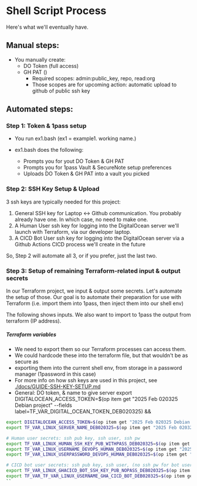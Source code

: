 # Shell Script Process

Here's what we'll eventually have.

## Manual steps:

- You manually create:
  - DO Token (full access)
  - GH PAT ()
    - Required scopes: admin:public_key, repo, read:org
    - Those scopes are for upcoming action: automatic upload to github of public ssh key

## Automated steps:

### Step 1: Token & 1pass setup

- You run ex1.bash (ex1 = example1. working name.)

- ex1.bash does the following:
  - Prompts you for yout DO Token & GH PAT
  - Prompts you for 1pass Vault & SecureNote setup preferences
  - Uploads DO Token & GH PAT into a vault you picked

### Step 2: SSH Key Setup & Upload

3 ssh keys are typically needed for this project:

1. General SSH key for Laptop <-> Github communication. You probably already have one. In which case, no need to make one.
2. A Human User ssh key for logging into the DigitalOcean server we'll launch with Terraform, via our developer laptop.
3. A CICD Bot User ssh key for logging into the DigitalOcean server via a Github Actions CICD process we'll create in the future

So, Step 2 will automate all 3, or if you prefer, just the last two.

### Step 3: Setup of remaining Terraform-related input & output secrets

In our Terraform project, we input & output some secrets. Let's automate the setup of those.
Our goal is to automate their preparation for use with Terraform (i.e. import them into 1pass, then inject them into our shell env)

The following shows inputs.
We also want to import to 1pass the output from terraform (IP address).

##### Terraform variables

- We need to export them so our Terraform processes can access them.
- We could hardcode these into the terraform file, but that wouldn't be as secure as
- exporting them into the current shell env, from storage in a password manager (1password in this case)
- For more info on how ssh keys are used in this project, see [./docs/GUIDE-SSH-KEY-SETUP.md](./docs/GUIDE-SSH-KEY-SETUP.md)
- General: DO token, & name to give server
  export DIGITALOCEAN_ACCESS_TOKEN=$(op item get "2025 Feb 020325 Debian project" --fields label=TF_VAR_DIGITAL_OCEAN_TOKEN_DEB020325) &&

```bash
export DIGITALOCEAN_ACCESS_TOKEN=$(op item get "2025 Feb 020325 Debian project" --fields label=TF_VAR_DIGITAL_OCEAN_TOKEN_DEB020325) &&
export TF_VAR_LINUX_SERVER_NAME_DEB020325=$(op item get "2025 Feb 020325 Debian project" --fields label=LINUX_SERVER_NAME_DEB020325) &&

# Human user secrets: ssh pub key, ssh user, ssh pw
export TF_VAR_LINUX_HUMAN_SSH_KEY_PUB_WITHPASS_DEB020325=$(op item get "2025 Feb 020325 Debian project" --fields label=id_ed25519_withpass_DO_TF_HUMAN_SSH_KEY_DEB020325) &&
export TF_VAR_LINUX_USERNAME_DEVOPS_HUMAN_DEB020325=$(op item get "2025 Feb 020325 Debian project" --fields label=LINUX_USERNAME_DEVOPS_HUMAN_DEB020325) &&
export TF_VAR_LINUX_USERPASSWORD_DEVOPS_HUMAN_DEB020325=$(op item get "2025 Feb 020325 Debian project" --fields label=LINUX_USERPASSWORD_DEVOPS_HUMAN_DEB020325) &&

# CICD bot user secrets: ssh pub key, ssh user, (no ssh pw for bot user)
export TF_VAR_LINUX_GHACICD_BOT_SSH_KEY_PUB_NOPASS_DEB020325=$(op item get "2025 Feb 020325 Debian project" --fields label=id_ed25519_nopass_GHACICD_BOT_SSH_KEY_DEB020325) &&
export TF_VAR_TF_VAR_LINUX_USERNAME_GHA_CICD_BOT_DEB020325=$(op item get "2025 Feb 020325 Debian project" --fields label=TF_VAR_LINUX_USERNAME_GHA_CICD_BOT_DEB020325)
``
```
